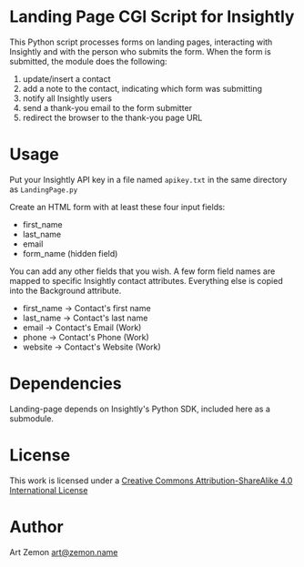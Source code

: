 Landing Page CGI Script for Insightly
=====================================

This Python script processes forms on landing pages, interacting with Insightly and with the person who submits the form. 
When the form is submitted, the module does the following:

1. update/insert a contact
1. add a note to the contact, indicating which form was submitting
1. notify all Insightly users
1. send a thank-you email to the form submitter
1. redirect the browser to the thank-you page URL

Usage
=====

Put your Insightly API key in a file named `apikey.txt` in the same directory as `LandingPage.py`

Create an HTML form with at least these four input fields:

* first_name
* last_name
* email
* form_name (hidden field)

You can add any other fields that you wish. A few form field names are mapped to specific Insightly contact attributes. 
Everything else is copied into the Background attribute.

* first_name -> Contact's first name
* last_name -> Contact's last name
* email -> Contact's Email (Work)
* phone -> Contact's Phone (Work)
* website -> Contact's Website (Work)

Dependencies
============

Landing-page depends on Insightly's Python SDK, included here as a submodule.

License
=======
This work is licensed under a [Creative Commons Attribution-ShareAlike 4.0 International License](http://creativecommons.org/licenses/by-sa/4.0/) 

Author
=====

Art Zemon <art@zemon.name>
